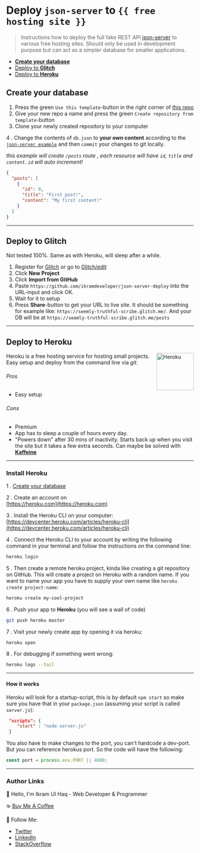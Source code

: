 # Deploy `json-server` to `{{ free hosting site }}`

> Instructions how to deploy the full fake REST API [json-server](https://github.com/typicode/json-server) to various free hosting sites. Should only be used in development purpose but can act as a simpler database for smaller applications.

- [**Create your database**](#create-your-database)
- [Deploy to **Glitch**](#deploy-to-glitch)
- [Deploy to **Heroku**](#deploy-to-heroku)

## Create your database

1. Press the green `Use this template`-button in the right corner of [this repo](https://github.com/jesperorb/json-server-heroku)
2. Give your new repo a name and press the green `Create repository from template`-button
3. Clone your newly created repository to your computer

4 . Change the contents of `db.json` to **your own content** according to the [`json-server example`](https://github.com/typicode/json-server#example) and then `commit` your changes to git locally.

_this example will create `/posts` route , each resource will have `id`, `title` and `content`. `id` will auto increment!_

```json
{
  "posts": [
    {
      "id": 0,
      "title": "First post!",
      "content": "My first content!"
    }
  ]
}
```

---



## Deploy to Glitch

Not tested 100%. Same as with Heroku, will sleep after a while.

1. Register for [Glitch](https://glitch.com/) or go to [Glitch/edit](https://glitch.com/)
2. Click **New Project**
3. Click **Import from GitHub**
4. Paste `https://github.com/ikramdeveloper/json-server-deploy` into the URL-input and click OK.
5. Wait for it to setup
6. Press **Share**-button to get your URL to live site. It should be something for example like: `https://seemly-truthful-scribe.glitch.me/`. And your DB will be at `https://seemly-truthful-scribe.glitch.me/posts`

---

## Deploy to **Heroku**

<img align="right" width="100px" height="auto" src="https://cdn.worldvectorlogo.com/logos/heroku.svg" alt="Heroku">

Heroku is a free hosting service for hosting small projects. Easy setup and deploy from the command line via _git_.

###### Pros

- Easy setup

###### Cons

- Premium
- App has to sleep a couple of hours every day.
- "Powers down" after 30 mins of inactivity. Starts back up when you visit the site but it takes a few extra seconds. Can maybe be solved with [**Kaffeine**](http://kaffeine.herokuapp.com/)

---

### Install Heroku

1 . [Create your database](#create-your-database)

2 . Create an account on <br/>[https://heroku.com](https://heroku.com)

3 . Install the Heroku CLI on your computer: <br/>[https://devcenter.heroku.com/articles/heroku-cli](https://devcenter.heroku.com/articles/heroku-cli)

4 . Connect the Heroku CLI to your account by writing the following command in your terminal and follow the instructions on the command line:

```bash
heroku login
```

5 . Then create a remote heroku project, kinda like creating a git repository on GitHub. This will create a project on Heroku with a random name. If you want to name your app you have to supply your own name like `heroku create project-name`:

```bash
heroku create my-cool-project
```

6 . Push your app to **Heroku** (you will see a wall of code)

```bash
git push heroku master
```

7 . Visit your newly create app by opening it via heroku:

```bash
heroku open
```

8 . For debugging if something went wrong:

```bash
heroku logs --tail
```

---

#### How it works

Heroku will look for a startup-script, this is by default `npm start` so make sure you have that in your `package.json` (assuming your script is called `server.js`):

```json
 "scripts": {
    "start" : "node server.js"
 }
```

You also have to make changes to the port, you can't hardcode a dev-port. But you can reference herokus port. So the code will have the following:

```js
const port = process.env.PORT || 4000;
```
---

### Author Links

👋 Hello, I'm Ikram Ul Haq - Web Developer & Programmer

☕ [Buy Me A Coffee](https://www.buymeacoffee.com/ikramdeveloper)

🚀 Follow Me:

- [Twitter](https://twitter.com/ikramdeveloper)
- [LinkedIn](https://www.linkedin.com/in/ikramdeveloper/)
- [StackOverflow](https://stackoverflow.com/users/13859212/ikram-ul-haq)

